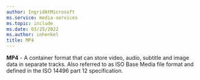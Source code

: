 ```yaml
---
author: IngridAtMicrosoft
ms.service: media-services
ms.topic: include
ms.date: 03/25/2022
ms.author: inhenkel
title: MP4
---
```


**MP4** - A container format that can store video, audio, subtitle and image data in separate tracks. Also referred to as ISO Base Media file format and defined in the ISO 14496 part 12 specification.
